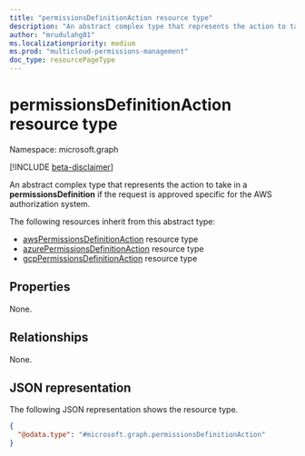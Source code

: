 ```yaml
---
title: "permissionsDefinitionAction resource type"
description: "An abstract complex type that represents the action to take in a permissionsDefinition if the request is approved specific for the AWS authorization system."
author: "mrudulahg01"
ms.localizationpriority: medium
ms.prod: "multicloud-permissions-management"
doc_type: resourcePageType
---
```


# permissionsDefinitionAction resource type

Namespace: microsoft.graph

[!INCLUDE [beta-disclaimer](../../includes/beta-disclaimer.md)]

An abstract complex type that represents the action to take in a **permissionsDefinition** if the request is approved specific for the AWS authorization system.

The following resources inherit from this abstract type:  

- [awsPermissionsDefinitionAction](../resources/awspermissionsdefinitionaction.md) resource type  
- [azurePermissionsDefinitionAction](../resources/azurepermissionsdefinitionaction.md) resource type  
- [gcpPermissionsDefinitionAction](../resources/gcppermissionsdefinitionaction.md) resource type  

## Properties
None.

## Relationships
None.

## JSON representation
The following JSON representation shows the resource type.
<!-- {
  "blockType": "resource",
  "@odata.type": "microsoft.graph.permissionsDefinitionAction"
}
-->
``` json
{
  "@odata.type": "#microsoft.graph.permissionsDefinitionAction"
}
```

